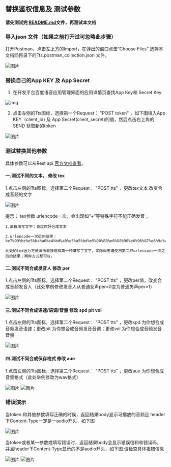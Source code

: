 ## 替换鉴权信息及 测试参数
**请先测试完 [README.md](/rest-api-tts/postman/README.md)文件，再测试本文档**

### 导入json 文件（如果之前打开过可忽略此步骤）

打开Postman，点击左上方的Import，在弹出的窗口点击“Choose Files” 选择本文档同目录下的Tts.postman_collection.json 文件。

![图片](https://raw.githubusercontent.com/Baidu-AIP/speech-demo/master/rest-api-tts/postman/doc-images/201906201400.png)

### 替换自己的App KEY 及 App Secret

1. 在开发平台百度语音应用管理界面的应用详情页查找App Key和 Secret Key

![img](https://raw.githubusercontent.com/Baidu-AIP/speech-demo/master/rest-api-tts/postman/doc-images/201906201700.jpg)

2. 点击左侧的Tts图标，选择第一个Request： "POST token" ，如下图填入App KEY（client_id) 及 App Secret(client_secret)的值，然后点击右上角的SEND 获取新的token 

![图片](https://raw.githubusercontent.com/Baidu-AIP/speech-demo/master/rest-api-tts/postman/doc-images/201906261704.png)



### 测试替换其他参数

具体参数可以从Rest api [官方文档查看](http://ai.baidu.com/docs#/TTS-API/41ac79a6)。

#### 一.测试不同的文本， 修改 tex

1.点击左侧的Tts图标，选择第二个Request： "POST tts" ，更改tex文本 改变合成音频的文字

![图片](https://raw.githubusercontent.com/Baidu-AIP/speech-demo/master/rest-api-tts/postman/doc-images/201906261705.png)

提示： tex参数 urlencode一次，会出现如“+”等特殊字符不能正确发音；

    1.直接填写文字：百度你好合成文本
    
    2.urlencode一次后的结果：%e7%99%be%e5%ba%a6%e4%bd%a0%e5%a5%bd%e5%90%88%e6%88%90%e6%96%87%e6%9c%ac
    
    此处的tex因为方便演示直接选择第一种填写了文字，实际调用请使用第二种urlencode一次之后的结果；两种方式都可以。
    
#### 二.测试不同合成发音人  修改 per 

1.点击左侧的Tts图标，选择第二个Request： "POST tts" ，更改per值，改变合成音频发音人（此处举例修改发音人从普通女声per=0变为普通男声per=1）

![图片](https://raw.githubusercontent.com/Baidu-AIP/speech-demo/master/rest-api-tts/postman/doc-images/201906261706.png)

#### 三.测试不同合成语速/语调/音量      修改 spd pit vol

1.点击左侧的Tts图标，选择第二个Request： "POST tts" ，更改spd 为你想合成音频发音语速；更改pit 为你想合成音频发音音调；更改vol 为你想合成音频发音音量

![图片](https://raw.githubusercontent.com/Baidu-AIP/speech-demo/master/rest-api-tts/postman/doc-images/201906261707.png)

#### 四.测试不同合成保存格式 修改 aue 

1.点击左侧的Tts图标，选择第二个Request： "POST tts" ，更改aue 为你想合成音频格式（此处举例修改为wav格式）

![图片](https://raw.githubusercontent.com/Baidu-AIP/speech-demo/master/rest-api-tts/postman/doc-images/201906261708.png)
![图片](https://raw.githubusercontent.com/Baidu-AIP/speech-demo/master/rest-api-tts/postman/doc-images/201906261709.png)

### 错误演示
当token 和其他参数填写正确的时候，返回结果body显示可播放的音频且 header下Content-Type一定是一audio开头，如下图

![图片](https://raw.githubusercontent.com/Baidu-AIP/speech-demo/master/rest-api-tts/postman/doc-images/201906261710.png)

当token或者某一参数或填写错误时，返回结果body会显示错误信和和错误码，并且header下Content-Type显示的不是audio开头，如下图  请检查具体报错信息

![图片](https://raw.githubusercontent.com/Baidu-AIP/speech-demo/master/rest-api-tts/postman/doc-images/201906261711.png)
![图片](https://raw.githubusercontent.com/Baidu-AIP/speech-demo/master/rest-api-tts/postman/doc-images/201906261712.png)
